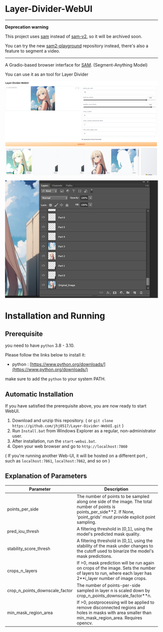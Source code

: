 # Layer-Divider-WebUI
----------------------------------
**Deprecation warning**

This project uses [sam](https://github.com/facebookresearch/segment-anything) instead of [sam-v2](https://github.com/facebookresearch/segment-anything-2), so it will be archived soon.

You can try the new [sam2-playground](https://github.com/jhj0517/sam2-playground) repository instead, there's also a feature to segment a video.

----------------------------------

A Gradio-based browser interface for [SAM](https://github.com/facebookresearch/segment-anything). (Segment-Anything Model)

You can use it as an tool for Layer Divider

![Layer-Divider-WebUI](https://raw.githubusercontent.com/jhj0517/Layer-Divider-WebUI/master/screenshot.png)

![Layer-Divider-WebUI2](https://raw.githubusercontent.com/jhj0517/Layer-Divider-WebUI/master/screenshot2.png)

# Installation and Running
## Prerequisite
you need to have `python` 3.8 - 3.10.

Please follow the links below to install it:
- python : [https://www.python.org/downloads/](https://www.python.org/downloads/)

make sure to add the `python` to your system PATH.

## Automatic Installation
If you have satisfied the prerequisite above, you are now ready to start WebUI.

1. Download and unzip this repository. ( or `git clone https://github.com/jhj0517/Layer-Divider-WebUI.git` )
2. Run `Install.bat` from Windows Explorer as a regular, non-administrator user.
3. After installation, run the `start-webui.bat`. 
4. Open your web browser and go to `http://localhost:7860`

( If you're running another Web-UI, it will be hosted on a different port , such as `localhost:7861`, `localhost:7862`, and so on )

## Explanation of Parameters

| Parameter                      | Description                                                                                                                                                                                                                                                                              |
|--------------------------------|------------------------------------------------------------------------------------------------------------------------------------------------------------------------------------------------------------------------------------------------------------------------------------------|
| points_per_side                | The number of points to be sampled along one side of the image. The total number of points is points_per_side**2. If None, 'point_grids' must provide explicit point sampling.                                                                                                            |
| pred_iou_thresh                | A filtering threshold in [0,1], using the model's predicted mask quality.                                                                                                                                                                                                               |
| stability_score_thresh         | A filtering threshold in [0,1], using the stability of the mask under changes to the cutoff used to binarize the model's mask predictions.                                                                                                                                             |
| crops_n_layers                 | If >0, mask prediction will be run again on crops of the image. Sets the number of layers to run, where each layer has 2**i_layer number of image crops.                                                                                                                                |
| crop_n_points_downscale_factor | The number of points-per-side sampled in layer n is scaled down by crop_n_points_downscale_factor**n.                                                                                                                                                                                 |
| min_mask_region_area           | If >0, postprocessing will be applied to remove disconnected regions and holes in masks with area smaller than min_mask_region_area. Requires opencv.                                                                                                                                  |


